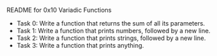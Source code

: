 README for 0x10 Variadic Functions

- Task 0: Write a function that returns the sum of all its parameters.
- Task 1: Write a function that prints numbers, followed by a new line.
- Task 2: Write a function that prints strings, followed by a new line.
- Task 3: Write a function that prints anything.
